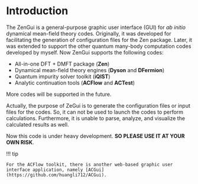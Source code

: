 # Introduction

The ZenGui is a general-purpose graphic user interface (GUI) for *ab initio* dynamical mean-field theory codes. Originally, it was developed for facilitating the generation of configuration files for the Zen package. Later, it was extended to support the other quantum many-body computation codes developed by myself. Now ZenGui supports the following codes:

* All-in-one DFT + DMFT package (**Zen**)
* Dynamical mean-field theory engines (**Dyson** and **DFermion**)
* Quantum impurity solver toolkit (**iQIST**)
* Analytic continuation tools (**ACFlow** and **ACTest**)

More codes will be supported in the future.

Actually, the purpose of ZeGui is to generate the configuration files or input files for the codes. So, it can not be used to launch the codes to perform calculations. Furthermore, it is unable to parse, analyze, and visualize the calculated results as well.

Now this code is under heavy development. **SO PLEASE USE IT AT YOUR OWN RISK**.

!!! tip

    For the ACFlow toolkit, there is another web-based graphic user interface application, namely [ACGui](https://github.com/huangli712/ACGui).
